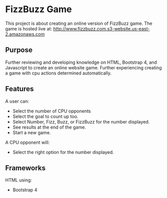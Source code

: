 # FizzBuzz Game

This project is about creating an online version of FizzBuzz game. The game is hosted live at: http://www.fizzbuzz.com.s3-website.us-east-2.amazonaws.com

## Purpose

Further reviewing and developing knowledge on HTML, Bootstrap 4, and Javascript to create an online website game. Further experiencing creating a game with cpu actions determined automatically.

## Features

A user can:
- Select the number of CPU opponents
- Select the goal to count up too.
- Select Number, Fizz, Buzz, or FizzBuzz for the number displayed.
- See results at the end of the game.
- Start a new game.

A CPU opponent will:
- Select the right option for the number displayed.

## Frameworks

HTML using:
- Bootstrap 4

